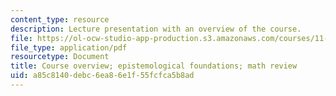 ```yaml
---
content_type: resource
description: Lecture presentation with an overview of the course.
file: https://ol-ocw-studio-app-production.s3.amazonaws.com/courses/11-220-quantitative-reasoning-statistical-methods-for-planners-i-spring-2009/a85c8140debc6ea86e1f55fcfca5b8ad_MIT11_220s09_lec01.pdf
file_type: application/pdf
resourcetype: Document
title: Course overview; epistemological foundations; math review
uid: a85c8140-debc-6ea8-6e1f-55fcfca5b8ad
---
```

